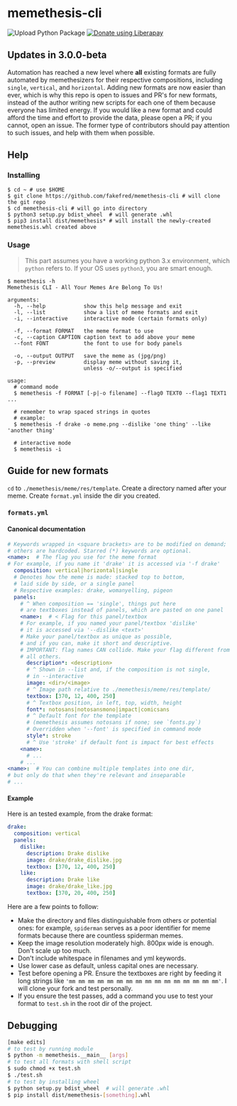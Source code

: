 # memethesis-cli

![Upload Python Package](https://github.com/fakefred/memethesis-cli/workflows/Upload%20Python%20Package/badge.svg) <a href="https://liberapay.com/fakefred/donate"><img alt="Donate using Liberapay" src="http://img.shields.io/liberapay/receives/fakefred.svg?logo=liberapay"></a>

## Updates in 3.0.0-beta

Automation has reached a new level where **all** existing formats are fully
automated by memethesizers for their respective compositions,
including `single`, `vertical`, and `horizontal`.
Adding new formats are now easier than ever,
which is why this repo is open to issues and PR's for new formats,
instead of the author writing new scripts for each one of them because
everyone has limited energy.
If you would like a new format and could afford the time and effort to provide
the data, please open a PR;
if you cannot, open an issue.
The former type of contributors should pay attention to such issues,
and help with them when possible.

## Help

### Installing

```
$ cd ~ # use $HOME
$ git clone https://github.com/fakefred/memethesis-cli # will clone the git repo
$ cd memethesis-cli # will go into directory
$ python3 setup.py bdist_wheel  # will generate .whl
$ pip3 install dist/memethesis* # will install the newly-created memethesis.whl created above
```

### Usage

> This part assumes you have a working python 3.x environment,
> which `python` refers to. If your OS uses `python3`, you are smart enough.

```
$ memethesis -h
Memethesis CLI - All Your Memes Are Belong To Us!

arguments:
  -h, --help            show this help message and exit
  -l, --list            show a list of meme formats and exit
  -i, --interactive     interactive mode (certain formats only)

  -f, --format FORMAT   the meme format to use
  -c, --caption CAPTION caption text to add above your meme
  --font FONT           the font to use for body panels

  -o, --output OUTPUT   save the meme as (jpg/png)
  -p, --preview         display meme without saving it,
                        unless -o/--output is specified

usage:
  # command mode
  $ memethesis -f FORMAT [-p|-o filename] --flag0 TEXT0 --flag1 TEXT1 ...

  # remember to wrap spaced strings in quotes
  # example:
  $ memethesis -f drake -o meme.png --dislike 'one thing' --like 'another thing'

  # interactive mode
  $ memethesis -i
```

## Guide for new formats

`cd` to `./memethesis/meme/res/template`. Create a directory named after your
meme. Create `format.yml` inside the dir you created.

### `formats.yml`

#### Canonical documentation

```yml
# Keywords wrapped in <square brackets> are to be modified on demand;
# others are hardcoded. Starred (*) keywords are optional.
<name>:  # The flag you use for the meme format
# For example, if you name it 'drake' it is accessed via '-f drake'
  composition: vertical|horizontal|single
  # Denotes how the meme is made: stacked top to bottom,
  # laid side by side, or a single panel
  # Respective examples: drake, womanyelling, pigeon
  panels:
    # ^ When composition == 'single', things put here
    # are textboxes instead of panels, which are pasted on one panel
    <name>:  # < Flag for this panel/textbox
    # For example, if you named your panel/textbox 'dislike'
    # it is accessed via '--dislike <text>'
    # Make your panel/textbox as unique as possible,
    # and if you can, make it short and descriptive.
    # IMPORTANT: flag names CAN collide. Make your flag different from
    # all others.
      description*: <description>
      # ^ Shown in --list and, if the composition is not single,
      # in --interactive
      image: <dir>/<image>
      # ^ Image path relative to ./memethesis/meme/res/template/
      textbox: [370, 12, 400, 250]
      # ^ Textbox position, in left, top, width, height
      font*: notosans|notosansmono|impact|comicsans
      # ^ Default font for the template
      # (memethesis assumes notosans if none; see `fonts.py`)
      # Overridden when '--font' is specified in command mode
      style*: stroke
      # ^ Use 'stroke' if default font is impact for best effects
    <name>:
      # ...
    # ...
<name>:  # You can combine multiple templates into one dir,
# but only do that when they're relevant and inseparable
# ...
```

#### Example

Here is an tested example, from the drake format:

```yml
drake:
  composition: vertical
  panels:
    dislike:
      description: Drake dislike
      image: drake/drake_dislike.jpg
      textbox: [370, 12, 400, 250]
    like:
      description: Drake like
      image: drake/drake_like.jpg
      textbox: [370, 20, 400, 250]
```

Here are a few points to follow:

- Make the directory and files distinguishable from others or potential ones:
  for example, `spiderman` serves as a poor identifier for meme formats because there are countless spiderman memes.
- Keep the image resolution moderately high. 800px wide is enough.
  Don't scale up too much.
- Don't include whitespace in filenames and yml keywords.
- Use lower case as default, unless capital ones are necessary.
- Test before opening a PR. Ensure the textboxes are right by feeding it long
  strings like `'mm mm mm mm mm mm mm mm mm mm mm mm mm mm mm mm'`.
  I will clone your fork and test personally.
- If you ensure the test passes, add a command you use to test your format to
  `test.sh` in the root dir of the project.

## Debugging

```bash
[make edits]
# to test by running module
$ python -m memethesis.__main__ [args]
# to test all formats with shell script
$ sudo chmod +x test.sh
$ ./test.sh
# to test by installing wheel
$ python setup.py bdist_wheel  # will generate .whl
$ pip install dist/memethesis-[something].whl
```
